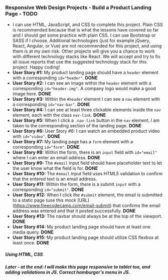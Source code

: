 ### Responsive Web Design Projects - Build a Product Landing Page - TODO

* I can use HTML, JavaScript, and CSS to complete this project. Plain CSS is recommended because that is what the lessons have covered so far and I should get some practice with plain CSS. I can use Bootstrap or SASS if I choose. Additional technologies (just for example jQuery, React, Angular, or Vue) are not recommended for this project, and using them is at my own risk. Other projects will give you a chance to work with different technology stacks like React. We will accept and try to fix all issue reports that use the suggested technology stack for this project. Happy coding!
* **User Story #1:** My product landing page should have a `header` element with a corresponding `id="header"`. __DONE__
* **User Story #2:** I can see an image within the `header` element with a corresponding `id="header-img"`. A company logo would make a good image here. __DONE__
* **User Story #3:** Within the `#header` element I can see a `nav` element with a corresponding `id="nav-bar"`. __DONE__
* **User Story #4:** I can see at least three clickable elements inside the `nav` element, each with the class `nav-link`. __DONE__
* **User Story #5:**  When I click a `.nav-link` button in the `nav` element, I am taken to the corresponding section of the landing page. __DONE__
* **User Story #6:** User Story #6: I can watch an embedded product video with `id="video"`. __DONE__
* **User Story #7:** My landing page has a `form` element with a corresponding `id="form"`. __DONE__
* **User Story #8:** Within the form, there is an `input` field with `id="email"` where I can enter an email address. __DONE__
* **User Story #9:** The `#email` input field should have placeholder text to let the user know what the field is for. __DONE__
* **User Story #10:** The `#email` input field uses HTML5 validation to confirm that the entered text is an email address.
* **User Story #11:** Within the form, there is a submit `input` with a corresponding `id="submit"`. __DONE__
* **User Story #12:** When I click the `#submit` element, the email is submitted to a static page (use this mock [URL] (https://www.freecodecamp.com/email-submit) that confirms the email address was entered and that it posted successfully. __DONE__
* **User Story #13:** The navbar should always be at the top of the viewport. __DONE__
* **User Story #14:** My product landing page should have at least one media query. __DONE__
* **User Story #15:** My product landing page should utilize CSS flexbox at least once. __DONE__

##### Using HTML, CSS
##### Later - at the end: I will make this page responsive to tablet too, and adding validations in JS. Correct hamburger's menu in JS.